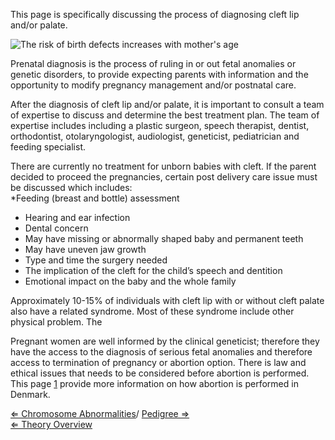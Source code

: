 This page is specifically discussing the process of diagnosing cleft lip
and/or palate.

![The risk of birth defects increases with mother's age](https://s3-us-west-2.amazonaws.com/labster/wiki/media/Maternal_Age_Risk.jpg "The risk of birth defects increases with mother's age")

Prenatal diagnosis is the process of ruling in or out fetal anomalies or
genetic disorders, to provide expecting parents with information and the
opportunity to modify pregnancy management and/or postnatal care.

After the diagnosis of cleft lip and/or palate, it is important to
consult a team of expertise to discuss and determine the best treatment
plan. The team of expertise includes including a plastic surgeon, speech
therapist, dentist, orthodontist, otolaryngologist, audiologist,
geneticist, pediatrician and feeding specialist.

There are currently no treatment for unborn babies with cleft. If the
parent decided to proceed the pregnancies, certain post delivery care
issue must be discussed which includes:\
\*Feeding (breast and bottle) assessment

-   Hearing and ear infection
-   Dental concern
-   May have missing or abnormally shaped baby and permanent teeth
-   May have uneven jaw growth
-   Type and time the surgery needed
-   The implication of the cleft for the child’s speech and dentition
-   Emotional impact on the baby and the whole family

Approximately 10-15% of individuals with cleft lip with or without cleft
palate also have a related syndrome. Most of these syndrome include
other physical problem. The

Pregnant women are well informed by the clinical geneticist; therefore
they have the access to the diagnosis of serious fetal anomalies and
therefore access to termination of pregnancy or abortion option. There
is law and ethical issues that needs to be considered before abortion is
performed. This page
[1](https://www.sundhed.dk/sundhedsfaglig/laegehaandbogen/gynaekologi/tilstande-og-sygdomme/abort/abort-provokeret/)
provide more information on how abortion is performed in Denmark.

[ ⇐ Chromosome Abnormalities](/wiki/Chromosome_Abnormalities "wikilink")/ [
Pedigree ⇒](/wiki/Pedigree_Cytogenetics "wikilink")\
[ ⇐ Theory Overview](/wiki/Cytogenetics "wikilink")

